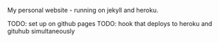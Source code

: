 My personal website - running on jekyll and heroku. 

TODO: set up on github pages
TODO: hook that deploys to heroku and gituhub simultaneously